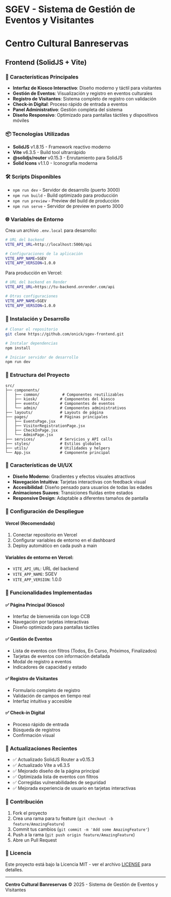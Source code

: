 # SGEV - Sistema de Gestión de Eventos y Visitantes
# Centro Cultural Banreservas

## Frontend (SolidJS + Vite)

### 🚀 Características Principales

- **Interfaz de Kiosco Interactivo**: Diseño moderno y táctil para visitantes
- **Gestión de Eventos**: Visualización y registro en eventos culturales
- **Registro de Visitantes**: Sistema completo de registro con validación
- **Check-in Digital**: Proceso rápido de entrada a eventos
- **Panel Administrativo**: Gestión completa del sistema
- **Diseño Responsivo**: Optimizado para pantallas táctiles y dispositivos móviles

### 📦 Tecnologías Utilizadas

- **SolidJS** v1.8.15 - Framework reactivo moderno
- **Vite** v6.3.5 - Build tool ultrarrápido
- **@solidjs/router** v0.15.3 - Enrutamiento para SolidJS
- **Solid Icons** v1.1.0 - Iconografía moderna

### 🛠️ Scripts Disponibles

- `npm run dev` - Servidor de desarrollo (puerto 3000)
- `npm run build` - Build optimizado para producción
- `npm run preview` - Preview del build de producción
- `npm run serve` - Servidor de preview en puerto 3000

### 🌐 Variables de Entorno

Crea un archivo `.env.local` para desarrollo:

```bash
# URL del backend
VITE_API_URL=http://localhost:5000/api

# Configuraciones de la aplicación
VITE_APP_NAME=SGEV
VITE_APP_VERSION=1.0.0
```

Para producción en Vercel:

```bash
# URL del backend en Render
VITE_API_URL=https://tu-backend.onrender.com/api

# Otras configuraciones
VITE_APP_NAME=SGEV
VITE_APP_VERSION=1.0.0
```

### 🚀 Instalación y Desarrollo

```bash
# Clonar el repositorio
git clone https://github.com/onick/sgev-frontend.git

# Instalar dependencias
npm install

# Iniciar servidor de desarrollo
npm run dev
```

### 📁 Estructura del Proyecto

```
src/
├── components/
│   ├── common/          # Componentes reutilizables
│   ├── kiosk/          # Componentes del kiosco
│   ├── events/         # Componentes de eventos
│   └── admin/          # Componentes administrativos
├── layouts/            # Layouts de página
├── pages/              # Páginas principales
│   ├── EventsPage.jsx
│   ├── VisitorRegistrationPage.jsx
│   ├── CheckInPage.jsx
│   └── AdminPage.jsx
├── services/           # Servicios y API calls
├── styles/             # Estilos globales
├── utils/              # Utilidades y helpers
└── App.jsx             # Componente principal
```

### 🎨 Características de UI/UX

- **Diseño Moderno**: Gradientes y efectos visuales atractivos
- **Navegación Intuitiva**: Tarjetas interactivas con feedback visual
- **Accesibilidad**: Diseño pensado para usuarios de todas las edades
- **Animaciones Suaves**: Transiciones fluidas entre estados
- **Responsive Design**: Adaptable a diferentes tamaños de pantalla

### 🔧 Configuración de Despliegue

#### Vercel (Recomendado)

1. Conectar repositorio en Vercel
2. Configurar variables de entorno en el dashboard
3. Deploy automático en cada push a main

#### Variables de entorno en Vercel:
- `VITE_API_URL`: URL del backend
- `VITE_APP_NAME`: SGEV
- `VITE_APP_VERSION`: 1.0.0

### 📱 Funcionalidades Implementadas

#### ✅ Página Principal (Kiosco)
- Interfaz de bienvenida con logo CCB
- Navegación por tarjetas interactivas
- Diseño optimizado para pantallas táctiles

#### ✅ Gestión de Eventos
- Lista de eventos con filtros (Todos, En Curso, Próximos, Finalizados)
- Tarjetas de eventos con información detallada
- Modal de registro a eventos
- Indicadores de capacidad y estado

#### ✅ Registro de Visitantes
- Formulario completo de registro
- Validación de campos en tiempo real
- Interfaz intuitiva y accesible

#### ✅ Check-in Digital
- Proceso rápido de entrada
- Búsqueda de registros
- Confirmación visual

### 🔄 Actualizaciones Recientes

- ✅ Actualizado SolidJS Router a v0.15.3
- ✅ Actualizado Vite a v6.3.5
- ✅ Mejorado diseño de la página principal
- ✅ Optimizada lista de eventos con filtros
- ✅ Corregidas vulnerabilidades de seguridad
- ✅ Mejorada experiencia de usuario en tarjetas interactivas

### 🤝 Contribución

1. Fork el proyecto
2. Crea una rama para tu feature (`git checkout -b feature/AmazingFeature`)
3. Commit tus cambios (`git commit -m 'Add some AmazingFeature'`)
4. Push a la rama (`git push origin feature/AmazingFeature`)
5. Abre un Pull Request

### 📄 Licencia

Este proyecto está bajo la Licencia MIT - ver el archivo [LICENSE](LICENSE) para detalles.

---

**Centro Cultural Banreservas** © 2025 - Sistema de Gestión de Eventos y Visitantes
